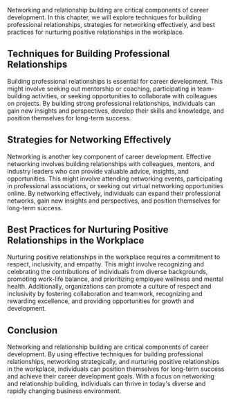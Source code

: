 
Networking and relationship building are critical components of career development. In this chapter, we will explore techniques for building professional relationships, strategies for networking effectively, and best practices for nurturing positive relationships in the workplace.

Techniques for Building Professional Relationships
--------------------------------------------------

Building professional relationships is essential for career development. This might involve seeking out mentorship or coaching, participating in team-building activities, or seeking opportunities to collaborate with colleagues on projects. By building strong professional relationships, individuals can gain new insights and perspectives, develop their skills and knowledge, and position themselves for long-term success.

Strategies for Networking Effectively
-------------------------------------

Networking is another key component of career development. Effective networking involves building relationships with colleagues, mentors, and industry leaders who can provide valuable advice, insights, and opportunities. This might involve attending networking events, participating in professional associations, or seeking out virtual networking opportunities online. By networking effectively, individuals can expand their professional networks, gain new insights and perspectives, and position themselves for long-term success.

Best Practices for Nurturing Positive Relationships in the Workplace
--------------------------------------------------------------------

Nurturing positive relationships in the workplace requires a commitment to respect, inclusivity, and empathy. This might involve recognizing and celebrating the contributions of individuals from diverse backgrounds, promoting work-life balance, and prioritizing employee wellness and mental health. Additionally, organizations can promote a culture of respect and inclusivity by fostering collaboration and teamwork, recognizing and rewarding excellence, and providing opportunities for growth and development.

Conclusion
----------

Networking and relationship building are critical components of career development. By using effective techniques for building professional relationships, networking strategically, and nurturing positive relationships in the workplace, individuals can position themselves for long-term success and achieve their career development goals. With a focus on networking and relationship building, individuals can thrive in today's diverse and rapidly changing business environment.
